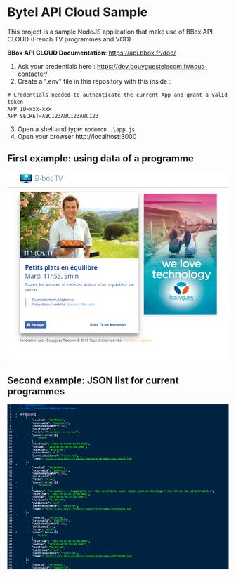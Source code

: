 # Bytel API Cloud Sample

This project is a sample NodeJS application that make use of BBox API CLOUD (French TV programmes and VOD)

**BBox API CLOUD Documentation**: https://api.bbox.fr/doc/

1. Ask your credentials here : https://dev.bouyguestelecom.fr/nous-contacter/
2. Create a ".env" file in this repository with this inside :
```
# Credentials needed to authenticate the current App and grant a valid token
APP_ID=xxx-xxx
APP_SECRET=ABC123ABC123ABC123
```
3. Open a shell and type: `nodemon .\app.js`
4. Open your browser http://localhost:3000

## First example: using data of a programme

![1](https://github.com/BboxLab/bytel-api-cloud-sample/raw/master/public/img/bytel-cloud-sample-app-screen1.png)

## Second example: JSON list for current programmes

![2](https://github.com/BboxLab/bytel-api-cloud-sample/raw/master/public/img/bytel-cloud-sample-app-screen2.png)


